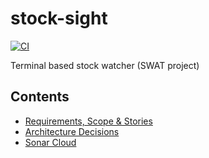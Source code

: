 # stock-sight

[![CI](https://github.com/ruegerj/stock-sight/actions/workflows/ci.yaml/badge.svg)](https://github.com/ruegerj/stock-sight/actions/workflows/ci.yaml)

Terminal based stock watcher (SWAT project)

## Contents

- [Requirements, Scope & Stories](./docs/requirements.md)
- [Architecture Decisions](./docs/decisions/decisions.md)
- [Sonar Cloud](https://sonarcloud.io/project/overview?id=ruegerj_stock-sight)
